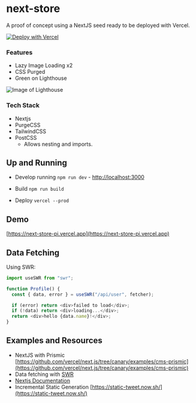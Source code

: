 # next-store

A proof of concept using a NextJS seed ready to be deployed with Vercel.

[![Deploy with Vercel](https://vercel.com/button)](https://vercel.com/import/git?c=1&s=https://github.com/okbel/next-store)

### Features

- Lazy Image Loading x2
- CSS Purged
- Green on Lighthouse

![Image of Lighthouse](https://res.cloudinary.com/vercel/image/upload/v1592422143/lighthouse_agjpn1.png)

### Tech Stack

- Nextjs
- PurgeCSS
- TailwindCSS
- PostCSS
  - Allows nesting and imports.

## Up and Running

- Develop running `npm run dev` - [http://localhost:3000](http://localhost:3000)

- Build `npm run build`

- Deploy `vercel --prod`

## Demo

[https://next-store-pi.vercel.app](https://next-store-pi.vercel.app)

## Data Fetching

Using SWR:

```js
import useSWR from "swr";

function Profile() {
  const { data, error } = useSWR("/api/user", fetcher);

  if (error) return <div>failed to load</div>;
  if (!data) return <div>loading...</div>;
  return <div>hello {data.name}!</div>;
}
```

## Examples and Resources

- NextJS with Prismic [https://github.com/vercel/next.js/tree/canary/examples/cms-prismic](https://github.com/vercel/next.js/tree/canary/examples/cms-prismic)
- Data fetching with [SWR](https://swr.now.sh/)
- [Nextjs Documentation](https://nextjs.org/docs/getting-started)
- Incremental Static Generation [https://static-tweet.now.sh/](https://static-tweet.now.sh/)

